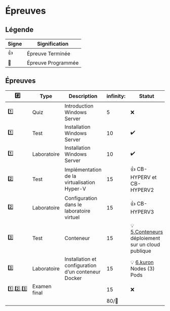 # Épreuves

## Légende

| Signe              | Signification                 |
|--------------------|-------------------------------|
| :+1:               | Épreuve Terminée              |
| :calendar:         | Épreuve Programmée            |


## Épreuves

| :hash: | Type        | Description                                         |infinity:| Statut           |
|-------|-------------|-----------------------------------------------------|---------|------------------|
| :one: | Quiz        | Introduction Windows Server                         |        5|:x:|
| :one: | Test        | Installation Windows Server                         |       10|:heavy_check_mark:|
| :one: | Laboratoire | Installation Windows Server                         |       10|:heavy_check_mark:|
| :two: | Test        | Implémentation de la virtualisation Hyper-V         |       15|:+1: CB-HYPERV et CB-HYPERV2 |
| :two: | Laboratoire | Configuration dans le laboratoire virtuel           |       15|:+1: CB-HYPERV3   |
|:three:| Test        | Conteneur                                           |       15|:bulb: [5.Conteneurs](../5.Conteneurs) déploiement sur un cloud publique   |
|:three:| Laboratoire | Installation et configuration d’un conteneur Docker |       15|:bulb: [6.kuron](../6.kuron) Nodes (3) Pods|
|:one:,:two:,:three:| Examen final        |                                       | 15|:x:|
|       |             |                                                     |80/:100:|                 |


